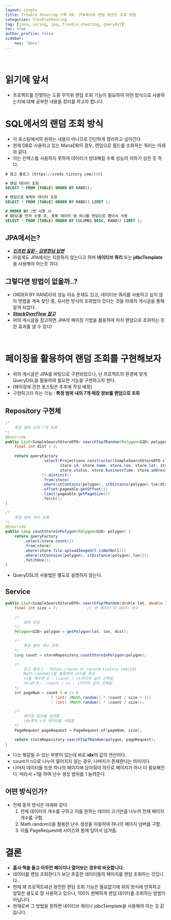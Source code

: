 ```yaml
---
layout: single
title: Trouble Shooting 기록 08. JPA에서의 랜덤 레코드 조회 방법
categories: TroubleShooting
tag: [java, spring, jpa, trouble_shooting, querydsl]
toc: true 
author_profile: false
sidebar:
    nav: "docs"
---
```


<br/>

# 읽기에 앞서

- 프로젝트를 진행하는 도중 무작위 랜덤 조회 기능이 필요하여 어떤 방식으로 사용하는지에 대해 공부한 내용을 정리를 하고자 합니다.

# SQL에서의 랜덤 조회 방식

- 이 포스팅에서의 원하는 내용이 아니므로 간단하게 정리하고 넘어간다.
- 현재 DB로 사용하고 있는 MariaDB의 경우, 랜덤으로 필드를 조회하는 쿼리는 아래와 같다.
- 이는 인덱스를 사용하지 못하여 데이터가 방대해질 수록 성능의 저하가 심한 듯 하다.

```sql
# 참고 블로그 [https://creds.tistory.com/158]

# 랜덤 데이터 조회
SELECT * FROM [TABLE] ORDER BY RAND();

# 랜덤으로 N개의 데이터 조회
SELECT * FROM [TABLE] ORDER BY RAND() LIMIT 1;

# ORDER BY 2번 사용 시
# DESC를 먼저 수행 후, 중복 데이터 중 하나를 랜덤으로 뽑아서 사용
SELECT * FROM [TABLE] ORDER BY COLUMN1 DESC, RAND() LIMIT 1;
```

## JPA에서는?

- ***[인프런 질문 - 김영한님 답변](https://www.inflearn.com/questions/284950)***
- 아쉽게도 JPA에서는 지원하지 않는다고 하며 **네이티브 쿼리** 또는 **jdbcTemplate**을 사용해야 하는듯 하다.

## 그렇다면 방법이 없을까..?

- ORDER BY RAND()의 성능 이슈 문제도 있고, 네이티브 쿼리를 사용하고 싶지 않아 방법을 계속 찾던 중, 유사한 방식의 조회법이 있다는 것을 아래의 게시글을 통해 알게 되었다.
- ***[StackOverFlow 참고](https://stackoverflow.com/questions/24279186/fetch-random-records-using-spring-data-jpa)***
- 위의 게시글을 참고하면 JPA의 페이징 기법을 활용하여 마치 랜덤으로 조회하는 듯한 효과를 낼 수 있다!

<br />

# 페이징을 활용하여 랜덤 조회를 구현해보자

- 위의 게시글은 JPA를 바탕으로 구현돠었으나, 난 프로젝트의 환경에 맞게 QueryDSL을 활용하여 필요한 기능을 구현하고자 한다.
- (페이징에 관한 포스팅은 추후에 작성 예정)
- 구현하고자 하는 기능 : **특정 범위 내의 7개 매장 정보를 랜덤으로 조회**

## Repository 구현체

```java
/*
	특정 범위 상위 7개 조회
*/
@Override
public List<SimpleSearchStoreDTO> searchTop7Random(Polygon<G2D> polygon, Pageable pageable) {
    final int dist = 3;
    
    return queryFactory
                .select(Projections.constructor(SimpleSearchStoreDTO.class,
                        store.id, store.name, store.lon, store.lat, store.phoneNumber,
                        store.status, store.businessTime, store.address, store.ratingTotal, store.file.uploadImageUrl
                )).distinct()
                .from(store)
                .where(stContains(polygon), stDistance(polygon).loe(dist))
                .offset(pageable.getOffset())
                .limit(pageable.getPageSize())
                .fetch();
}

/*
	특정 범위 개수 조회
*/
@Override
public Long countStoreInPolygon(Polygon<G2D> polygon) {
    return queryFactory
        .select(store.count())
        .from(store)
        .where(store.file.uploadImageUrl.isNotNull())
        .where(stContains(polygon), stDistance(polygon).loe(3))
        .fetchOne();
}

```

- QueryDSL의 사용법은 별도로 설명하지 않는다.

## Service

```java
public List<SimpleSearchStoreDTO> searchTop7Random(double lat, double lon, double dist) {
    final int size = 7; 			// 한 페이지 당 데이터 개수
    
    /*
    	범위 생성
    */ 
    Polygon<G2D> polygon = getPolygon(lat, lon, dist);

    /*
    	특정 범위 개수 조회
    */ 
    Long count = storeRepository.countStoreInPolygon(polygon);

    /*
    	참고 블로그 - https://mine-it-record.tistory.com/141
    	Math.random()을 활용하여 난수를 생성
   		+1을 해주면 0 ~ (count / n)까지의 값이 선택됨
   		아니면 0 ~ (count / n) - 1까지의 값이 선택됨
    */
    int pageNum = count % n != 0
                    ? (int) (Math.random() * (count / size + 1))
                    : (int) (Math.random() * (count / size));

    /*
    	페이징 정보를 넘겨줌
    	idx쪽의 n개 데이터를 세팅함
    */
    PageRequest pageRequest = PageRequest.of(pageNum, size);

    return storeRepository.searchTop7Random(polygon, pageRequest);
}
```

- 다소 헷갈릴 수 있는 부분이 있는데 바로 **idx**의 값의 연산이다.
- count가 n으로 나누어 떨어지지 않는 경우, 나머지가 존재한다는 의미이다.
- 나머지 데이터들 또한 하나의 페이지에 담아줘야 하므로 페이지가 하나 더 필요해진다. 따라서 +1을 하여 난수 생성 범위를 1 늘려준다.

## 어떤 방식인가?

- 전체 동작 방식은 아래와 같다
  1. 전체 데이터의 개수를 구하고 이를 원하는 데이터 크기만큼 나누어 전체 페이지 개수를 구함.
  2. Math.random()을 활용한 난수 생성을 이용하여 하나의 페이지 넘버를 구함.
  3. 이를 PageRequest에 사이즈와 함께 담아서 넘겨줌.

# 결론

- **흡사 책을 들고 아무런 페이지나 열어보는 경우와 비슷합니다.**
- 데이터를 랜덤 조회한다기 보단 추출한 데이터들의 페이지를 랜덤 조회하는 것입니다..
- 현재 제 프로젝트에선 완전한 랜덤 조회 기능은 필요없기에 위의 방식에 만족하고 알맞은 용도로 잘 사용하고 있으나, 100% 완벽하게 랜덤 데이터를 조회하는 방법이 아닙니다.
- 현재로써 그 방법을 원하면 네이티브 쿼리나 jdbcTemplate을 사용해야 하는 것 같습니다.


















